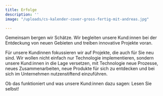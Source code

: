 ```yaml
---
title: Erfolge
description: ''
image: "/uploads/cs-kalender-cover-gross-fertig-mit-andreas.jpg"

---
```

Gemeinsam bergen wir Schätze. Wir begleiten unsere Kund:innen bei der Entdeckung von neuen Gebieten und treiben innovative Projekte voran.

Für unsere Kundinnen fokussieren wir auf Projekte, die auch für Sie neu sind. Wir wollen nicht einfach nur Technologie implementieren, sondern unsere Kund:innen in die Lage versetzen, mit Technologie neue Prozesse, neues Zusammenarbeiten, neue Produkte für sich zu entdecken und bei sich im Unternehmen nutzenstiftend einzuführen.

Ob das funktioniert und was unsere Kund:innen dazu sagen: Lesen Sie selbst!